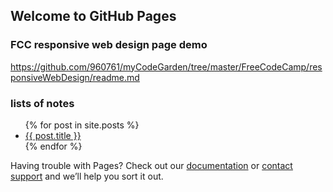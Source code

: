 ## Welcome to GitHub Pages

### FCC responsive web design page demo
https://github.com/960761/myCodeGarden/tree/master/FreeCodeCamp/responsiveWebDesign/readme.md


### lists of notes


<ul>
  {% for post in site.posts %}
    <li>
      <a href="{{ site.baseurl }}{{ post.url }}">{{ post.title }}</a>
    </li>
  {% endfor %}
</ul>



Having trouble with Pages? Check out our [documentation](https://help.github.com/categories/github-pages-basics/) or [contact support](https://github.com/contact) and we’ll help you sort it out.
